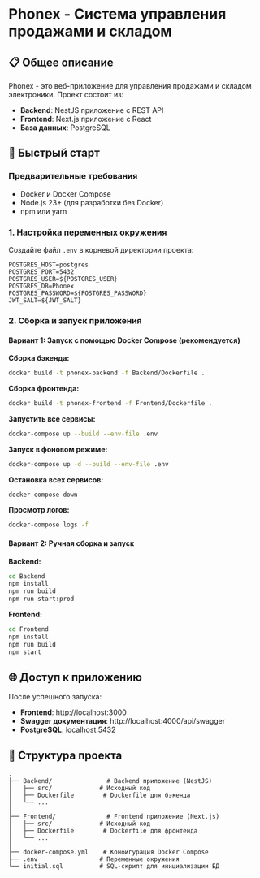 # Phonex - Система управления продажами и складом

## 📋 Общее описание

Phonex - это веб-приложение для управления продажами и складом электроники. Проект состоит из:
- **Backend**: NestJS приложение с REST API
- **Frontend**: Next.js приложение с React
- **База данных**: PostgreSQL

## 🚀 Быстрый старт

### Предварительные требования

- Docker и Docker Compose
- Node.js 23+ (для разработки без Docker)
- npm или yarn

### 1. Настройка переменных окружения

Создайте файл `.env` в корневой директории проекта:

```env
POSTGRES_HOST=postgres
POSTGRES_PORT=5432
POSTGRES_USER=${POSTGRES_USER}
POSTGRES_DB=Phonex
POSTGRES_PASSWORD=${POSTGRES_PASSWORD}
JWT_SALT=${JWT_SALT}
```

### 2. Сборка и запуск приложения

#### Вариант 1: Запуск с помощью Docker Compose (рекомендуется)

**Сборка бэкенда:**
```bash
docker build -t phonex-backend -f Backend/Dockerfile .
```

**Сборка фронтенда:**
```bash
docker build -t phonex-frontend -f Frontend/Dockerfile .
```

**Запустить все сервисы:**
```bash
docker-compose up --build --env-file .env
```

**Запуск в фоновом режиме:**
```bash
docker-compose up -d --build --env-file .env
```

**Остановка всех сервисов:**
```bash
docker-compose down
```

**Просмотр логов:**
```bash
docker-compose logs -f
```

#### Вариант 2: Ручная сборка и запуск

**Backend:**

```bash
cd Backend
npm install
npm run build
npm run start:prod
```

**Frontend:**

```bash
cd Frontend
npm install
npm run build
npm start
```

## 🌐 Доступ к приложению

После успешного запуска:
- **Frontend**: http://localhost:3000
- **Swagger документация**: http://localhost:4000/api/swagger
- **PostgreSQL**: localhost:5432

## 📁 Структура проекта

```
.
├── Backend/               # Backend приложение (NestJS)
│   ├── src/             # Исходный код
│   ├── Dockerfile        # Dockerfile для бэкенда
│   └── ...
│
├── Frontend/              # Frontend приложение (Next.js)
│   ├── src/             # Исходный код
│   ├── Dockerfile        # Dockerfile для фронтенда
│   └── ...
│
├── docker-compose.yml    # Конфигурация Docker Compose
├── .env                 # Переменные окружения
└── initial.sql          # SQL-скрипт для инициализации БД
```
